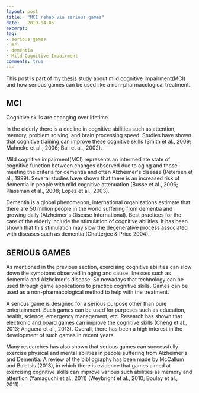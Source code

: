 ```yaml
---
layout: post
title:  "MCI rehab via serious games"
date:   2019-04-05
excerpt:
tag:
- serious games
- mci 
- dementia
- Mild Cognitive Impairment
comments: true
---
```


This post is part of my [thesis](http://thelouras.gr/diploma-thesis/) study about mild cognitive impairment(MCI)  and how serious games can be used like a non-pharmacological treatment.

## MCI

Cognitive skills are changing over lifetime.

In the elderly there is a decline in cognitive abilities such as attention, memory, problem solving, and brain processing speed. Studies have shown that cognitive training can improve these cognitive skills (Smith et al., 2009; Mahncke et al., 2006; Ball et al., 2002).

Mild cognitive impairment(MCI) represents an intermediate state of cognitive function between changes observed due to aging and those meeting the criteria for dementia and often Alzheimer's disease (Petersen et al., 1999).
Several studies have shown that there is an increased risk of dementia in people with mild cognitive attenuation (Busse et al., 2006; Plassman et al., 2008; Lopez et al., 2003). 

Dementia is a global phenomenon, international organizations estimate that there are 50 million people in the world suffering from dementia and growing daily (Alzheimer's Disease International). Best practices for the care of the elderly include the stimulation of cognitive abilities. It has been shown that this stimulation may slow the degenerative process associated with diseases such as dementia (Chatterjee & Price 2004).

## SERIOUS GAMES

As mentioned in the previous section, exercising cognitive abilities can slow down the symptoms observed in aging and cause illnesses such as dementia and Alzheimer's disease. So nowadays that technology  can be used through game applications to practice cognitive skills. Games can be used as a non-pharmacological method  to help with the treatment.

A serious game is designed for a serious purpose other than pure entertainment. Such games can be used for purposes such as education, health, science, emergency management, etc. Research has shown that electronic and board games can improve the cognitive skills (Cheng et al., 2013; Anguera et al., 2013). Overall, there has been a high interest in the development of such games in recent years. 

Many researches has also shown that serious games can successfully exercise physical and mental abilities in people suffering from Alzheimer's and Dementia. A review of the bibliography has been made by McCallum and Boletsis (2013), in which there is evidence that games aimed at exercising cognitive skills can improve various such abilities as memory and attention (Yamaguchi et al., 2011) (Weybright et al., 2010; Boulay et al., 2011).




